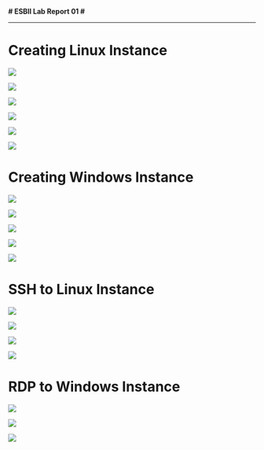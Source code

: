 **# ESBII Lab Report 01 #**


----------
# Creating Linux Instance  #
![](http://i.imgur.com/XEZWAI5.png)

![](http://i.imgur.com/fZlKx7T.png)

![](http://i.imgur.com/YVTm1tY.png)

![](http://i.imgur.com/CayEIhz.png)

![](http://i.imgur.com/B5aVNG5.png)

![](http://i.imgur.com/9PLHnRG.png)

# Creating Windows Instance  #
![](http://i.imgur.com/2Tzt2YP.png)

![](http://i.imgur.com/wcJCUZk.png)

![](http://i.imgur.com/dk6o5QI.png)

![](http://imgur.com/uFkHpFY.png)

![](http://i.imgur.com/JOKATeN.png)

# SSH to Linux Instance  #
![](http://i.imgur.com/6xng12O.png)

![](http://i.imgur.com/Gip3adb.png)

![](http://i.imgur.com/qolzoe5.png)

![](http://i.imgur.com/q3P949G.png)


# RDP to Windows Instance  #
![](http://i.imgur.com/xsYjoXt.png)

![](http://i.imgur.com/taPV1iA.png)

![](http://i.imgur.com/uEbi5pd.png)